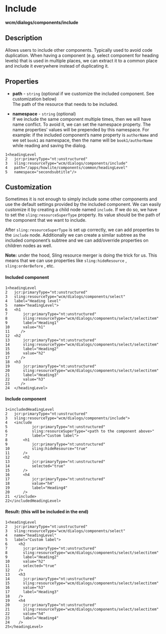 # Include

**wcm/dialogs/components/include**

## Description

Allows users to include other components. Typically used to avoid code duplication. When having a component (e.g. select component for heading levels) that is used in multiple places, we can extract it to a common place and include it everywhere instead of duplicating it.

## Properties

- **path** -  `string` (optional if we customize the included component. See customization below)  
    The path of the resource that needs to be included.

- **namespace** - `string` (optional)  
    If we include the same component multiple times, then we will have name conflict. To avoid it, we can set the namespace property. The name properties' values will be prepended by this namespace. For example: if the included component’s name property is `authorName` and we set `book1` as namespace, then the name will be `book1/authorName` while reading and saving the dialog.

```
1<headingLevel 
2   jcr:primaryType="nt:unstructured" 
3   sling:resourceType="wcm/dialogs/components/include" 
4   path="/apps/howlite/components/common/headingLevel" 
5   namespace="secondsubtitle"/>
```

## Customization

Sometimes it is not enough to simply include some other components and use the default settings provided by the included component. We can easily customize it by creating a child node named `include`. If we do so, we have to set the `sling:resourceSuperType` property. Its value should be the path of the component that we want to include.

After `sling:resourceSuperType` is set up correctly, we can add properties to the `include` node. Additionally we can create a similar subtree as the included component’s subtree and we can add/override properties on children nodes as well.

**Note:** under the hood, Sling resource merger is doing the trick for us. This means that we can use properties like `sling:hideResource` , `sling:orderBefore` , etc.

#### Included component

```
1<headingLevel 
2   jcr:primaryType="nt:unstructured" 
3   sling:resourceType="wcm/dialogs/components/select" 
4   label="Heading level" 
5   name="headingLevel"> 
6   <h1 
7       jcr:primaryType="nt:unstructured" 
8       sling:resourceType="wcm/dialogs/components/select/selectitem" 
9       label="Heading1" 
10      value="h1" 
11     /> 
12  <h2 
13      jcr:primaryType="nt:unstructured" 
14      sling:resourceType="wcm/dialogs/components/select/selectitem" 
15      label="Heading2" 
16      value="h2" 
17     /> 
18  <h3 
19      jcr:primaryType="nt:unstructured" 
20      sling:resourceType="wcm/dialogs/components/select/selectitem" 
21      label="Heading3" 
22      value="h3" 
23     /> 
24  </headingLevel>
```

#### Include component

```
1<includedHeadingLevel 
2   jcr:primaryType="nt:unstructured" 
3   sling:resourceType="wcm/dialogs/components/include"> 
4   <include 
5           jcr:primaryType="nt:unstructured" 
6           sling:resourceSuperType="<path to the component above>" 
7           label="Custom label"> 
8       <h1 
9           jcr:primaryType="nt:unstructured" 
10          sling:hideResource="true" 
11      /> 
12      <h2 
13          jcr:primaryType="nt:unstructured" 
14          selected="true" 
15      /> 
16      <h4 
17          jcr:primaryType="nt:unstructured" 
18          value="h4" 
19          label="Heading4" 
20      /> 
21  </include> 
22</includedHeadingLevel>
```

#### Result: (this will be included in the end)

```
1<headingLevel 
2   jcr:primaryType="nt:unstructured" 
3   sling:resourceType="wcm/dialogs/components/select" 
4   name="headingLevel" 
5   label="Custom label"> 
6     <h2 
7       jcr:primaryType="nt:unstructured" 
8       sling:resourceType="wcm/dialogs/components/select/selectitem" 
9       label="Heading2" 
10      value="h2" 
11      selected="true" 
12    /> 
13    <h3 
14      jcr:primaryType="nt:unstructured" 
15      sling:resourceType="wcm/dialogs/components/select/selectitem" 
16      value="h3" 
17      label="Heading3" 
18    /> 
19    <h4 
20      jcr:primaryType="nt:unstructured" 
21      sling:resourceType="wcm/dialogs/components/select/selectitem" 
22      value="h4" 
23      label="Heading4" 
24    /> 
25</headingLevel>
```
